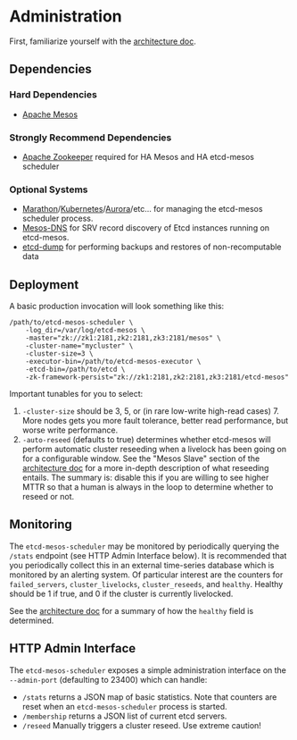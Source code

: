 # Administration
First, familiarize yourself with the [architecture doc](architecture.md).

## Dependencies
### Hard Dependencies
* [Apache Mesos](https://mesos.apache.org/)

### Strongly Recommend Dependencies
* [Apache Zookeeper](https://zookeeper.apache.org/) required for HA Mesos and HA etcd-mesos scheduler

### Optional Systems
* [Marathon](https://github.com/mesosphere/marathon)/[Kubernetes](https://github.com/GoogleCloudPlatform/kubernetes/blob/master/docs/getting-started-guides/mesos.md)/[Aurora](https://github.com/apache/aurora)/etc... for managing the etcd-mesos scheduler process.
* [Mesos-DNS](https://github.com/mesosphere/mesos-dns) for SRV record discovery of Etcd instances running on etcd-mesos.
* [etcd-dump](https://github.com/AaronO/etcd-dump) for performing backups and restores of non-recomputable data

## Deployment

A basic production invocation will look something like this:
```
/path/to/etcd-mesos-scheduler \
    -log_dir=/var/log/etcd-mesos \
    -master="zk://zk1:2181,zk2:2181,zk3:2181/mesos" \
    -cluster-name="mycluster" \
    -cluster-size=3 \
    -executor-bin=/path/to/etcd-mesos-executor \
    -etcd-bin=/path/to/etcd \
    -zk-framework-persist="zk://zk1:2181,zk2:2181,zk3:2181/etcd-mesos"
```

Important tunables for you to select:

1. `-cluster-size` should be 3, 5, or (in rare low-write high-read cases) 7.  More nodes gets you more fault tolerance, better read performance, but worse write performance.
2. `-auto-reseed` (defaults to true) determines whether etcd-mesos will perform automatic cluster reseeding when a livelock has been going on for a configurable window.  See the "Mesos Slave" section of the [architecture doc](architecture.md) for a more in-depth description of what reseeding entails.  The summary is: disable this if you are willing to see higher MTTR so that a human is always in the loop to determine whether to reseed or not.


## Monitoring
The `etcd-mesos-scheduler` may be monitored by periodically querying the `/stats` endpoint (see HTTP Admin Interface below).  It is recommended that you periodically collect this in an external time-series database which is monitored by an alerting system.  Of particular interest are the counters for `failed_servers`, `cluster_livelocks`, `cluster_reseeds`, and `healthy`.  Healthy should be 1 if true, and 0 if the cluster is currently livelocked.

See the [architecture doc](architecture.md) for a summary of how the `healthy` field is determined.

## HTTP Admin Interface
The `etcd-mesos-scheduler` exposes a simple administration interface on the `--admin-port` (defaulting to 23400) which can handle:
* `/stats` returns a JSON map of basic statistics.  Note that counters are reset when an `etcd-mesos-scheduler` process is started.
* `/membership` returns a JSON list of current etcd servers.
* `/reseed` Manually triggers a cluster reseed.  Use extreme caution!
